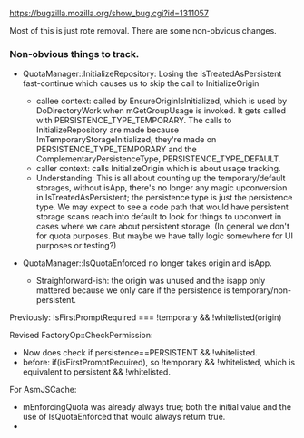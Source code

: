 https://bugzilla.mozilla.org/show_bug.cgi?id=1311057

Most of this is just rote removal.  There are some non-obvious changes.

### Non-obvious things to track. ###

* QuotaManager::InitializeRepository: Losing the IsTreatedAsPersistent
  fast-continue which causes us to skip the call to InitializeOrigin
  * callee context: called by EnsureOriginIsInitialized, which is used by
    DoDirectoryWork when mGetGroupUsage is invoked.  It gets called with
    PERSISTENCE_TYPE_TEMPORARY.  The calls to InitializeRepository are made
    because !mTemporaryStorageInitialized; they're made on
    PERSISTENCE_TYPE_TEMPORARY and the ComplementaryPersistenceType,
    PERSISTENCE_TYPE_DEFAULT.
  * caller context: calls InitializeOrigin which is about usage tracking.
  * Understanding: This is all about counting up the temporary/default storages,
    without isApp, there's no longer any magic upconversion in
    IsTreatedAsPersistent; the persistence type is just the persistence type.
    We may expect to see a code path that would have persistent storage scans
    reach into default to look for things to upconvert in cases where we care
    about persistent storage.  (In general we don't for quota purposes.  But
    maybe we have tally logic somewhere for UI purposes or testing?)

* QuotaManager::IsQuotaEnforced no longer takes origin and isApp.
  * Straighforward-ish: the origin was unused and the isapp only mattered
    because we only care if the persistence is temporary/non-persistent.

Previously: IsFirstPromptRequired === !temporary && !whitelisted(origin)

Revised FactoryOp::CheckPermission:
* Now does check if persistence==PERSISTENT && !whitelisted.
* before: if(isFirstPromptRequired), so !temporary && !whitelisted, which is
  equivalent to persistent && !whitelisted.

For AsmJSCache:
* mEnforcingQuota was already always true; both the initial value and the
  use of IsQuotaEnforced that would always return true.
* 

